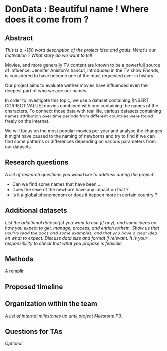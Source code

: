 
# DonData : Beautiful name ! Where does it come from ?

## Abstract
*This is a ~150 word description of the project idea and goals. What's our motivation ? What story do we want to tell*

Movies, and more generally TV content are known to be a powerfull source of influence. Jennifer Aniston's haircut, introduced in the TV show *Friends*, is considered to have become one of the most requested ever in history. 

Our project aims to evaluate wether movies have influenced even the deepest part of who we are: our names.

In order to investigate this topic, we use a dataset containing [INSERT CORRECT VALUE] movies combined with one containing the names of the characters. To connect those data with real life, various datasets containing names attribution over time periods from different countries were found freely on the internet.

We will focus on the most popular movies per year and analyse the changes it might have caused to the naming of newborns and try to find if we can find some patterns or differences depending on various parameters from our datasets. 

## Research questions
*A list of research questions you would like to address during the project.*

- Can we find some names that have been ....
- Does the sexe of the newborn have any impact on that ?
- Is it a global phenomenom or does it happen more in certain country ?

## Additional datasets
*List the additional dataset(s) you want to use (if any), and some ideas on how you expect to get, manage, process, and enrich it/them. Show us that you’ve read the docs and some examples, and that you have a clear idea on what to expect. Discuss data size and format if relevant. It is your responsibility to check that what you propose is feasible*

## Methods
A remplir

## Proposed timeline

## Organization within the team
*A list of internal milestones up until project Milestone P3.*

## Questions for TAs
*Optional*
